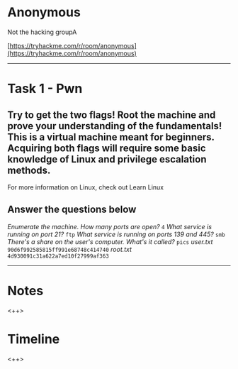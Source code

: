 # Anonymous

Not the hacking groupA

[https://tryhackme.com/r/room/anonymous](https://tryhackme.com/r/room/anonymous)

---

# Task 1 - Pwn

Try to get the two flags!  Root the machine and prove your understanding of the fundamentals! This is a virtual machine meant for beginners. Acquiring both flags will require some basic knowledge of Linux and privilege escalation methods.
--------------------------------------------------------------------
For more information on Linux, check out Learn Linux

## Answer the questions below

*Enumerate the machine.  How many ports are open?*
`4`
*What service is running on port 21?*
`ftp`
*What service is running on ports 139 and 445?*
`smb`
*There's a share on the user's computer.  What's it called?*
`pics`
*user.txt*
`90d6f992585815ff991e68748c414740`
*root.txt*
`4d930091c31a622a7ed10f27999af363`

---

# Notes
<++>

# Timeline
<++>
